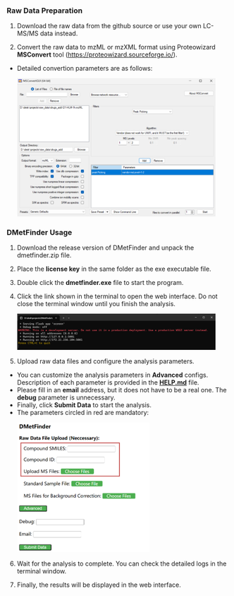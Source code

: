 ### Raw Data Preparation
1. Download the raw data from the github source or use your own LC-MS/MS data instead.

2. Convert the raw data to mzML or mzXML format using Proteowizard **MSConvert** tool (https://proteowizard.sourceforge.io/).
* Detailed convertion parameters are as follows:
<br><p><img src="img/msconvert.png" alt="msconvert" width="450">

### DMetFinder Usage
1. Download the release version of DMetFinder and unpack the dmetfinder.zip file.

2. Place the **license key** in the same folder as the exe executable file.

3. Double click the **dmetfinder.exe** file to start the program.

4. Click the link shown in the terminal to open the web interface. Do not close the terminal window until you finish the analysis.
<br><p><img src="img/terminal.png" alt="terminal" width="450">

5. Upload raw data files and configure the analysis parameters.
* You can customize the analysis parameters in **Advanced** configs. Description of each parameter is provided in the [**HELP.md**](./HELP.md) file.
* Please fill in an **email** address, but it does not have to be a real one. The **debug** parameter is unnecessary.
* Finally, click **Submit Data** to start the analysis.
* The parameters circled in red are mandatory:
<br><p><img src="img/web_interface.png" alt="webinterface" width="300">

6. Wait for the analysis to complete. You can check the detailed logs in the terminal window.

7. Finally, the results will be displayed in the web interface.